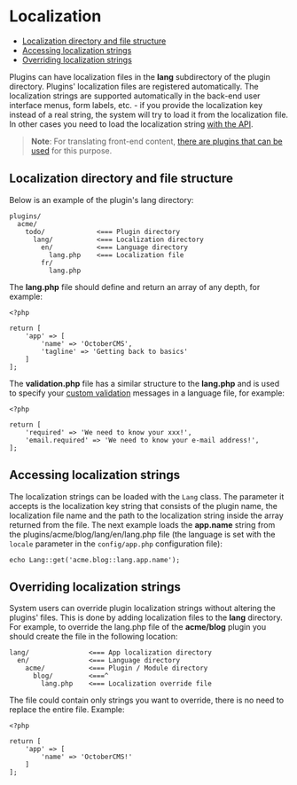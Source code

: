 # Localization

- [Localization directory and file structure](#file-structure)
- [Accessing localization strings](#accessing-strings)
- [Overriding localization strings](#overriding)

Plugins can have localization files in the **lang** subdirectory of the plugin directory. Plugins' localization files are registered automatically. The localization strings are supported automatically in the back-end user interface menus, form labels, etc. - if you provide the localization key instead of a real string, the system will try to load it from the localization file. In other cases you need to load the localization string [with the API](#accessing-strings).

> **Note**: For translating front-end content, [there are plugins that can be used](http://octobercms.com/plugin/rainlab-translate) for this purpose.

<a name="file-structure"></a>
## Localization directory and file structure

Below is an example of the plugin's lang directory:

    plugins/
      acme/
        todo/             <=== Plugin directory
          lang/           <=== Localization directory
            en/           <=== Language directory
              lang.php    <=== Localization file
            fr/
              lang.php


The **lang.php** file should define and return an array of any depth, for example:

    <?php

    return [
        'app' => [
            'name' => 'OctoberCMS',
            'tagline' => 'Getting back to basics'
        ]
    ];
    
The **validation.php** file has a similar structure to the **lang.php** and is used to specify your [custom validation](https://octobercms.com/docs/services/validation#localization) messages in a language file, for example:

    <?php

    return [
        'required' => 'We need to know your xxx!',
        'email.required' => 'We need to know your e-mail address!',
    ];  

<a name="accessing-strings"></a>
## Accessing localization strings

The localization strings can be loaded with the `Lang` class. The parameter it accepts is the localization key string that consists of the plugin name, the localization file name and the path to the localization string inside the array returned from the file. The next example loads the **app.name** string from the plugins/acme/blog/lang/en/lang.php file (the language is set with the `locale` parameter in the `config/app.php` configuration file):

    echo Lang::get('acme.blog::lang.app.name');

<a name="overriding"></a>
## Overriding localization strings

System users can override plugin localization strings without altering the plugins' files. This is done by adding localization files to the **lang** directory. For example, to override the lang.php file of the **acme/blog** plugin you should create the file in the following location:

    lang/               <=== App localization directory
      en/               <=== Language directory
        acme/           <=== Plugin / Module directory
          blog/         <===^
            lang.php    <=== Localization override file

The file could contain only strings you want to override, there is no need to replace the entire file. Example:

    <?php

    return [
        'app' => [
            'name' => 'OctoberCMS!'
        ]
    ];

